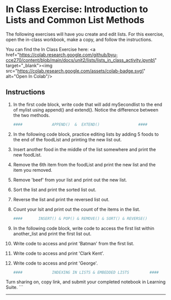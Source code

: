 # In Class Exercise: Introduction to Lists and Common List Methods

The following exercises will have you create and edit lists. For this exercise, open the in-class workbook, make a copy, and follow the instructions.

You can find the In Class Exercise here:     <a href=\"https://colab.research.google.com/github/byu-cce270/content/blob/main/docs/unit2/lists/lists_in_class_activity.ipynb\" target=\"_blank\"><img src=\"https://colab.research.google.com/assets/colab-badge.svg\" alt=\"Open In Colab\"/></a>



## Instructions

1. In the first code block, write code that will add mySecondlist to the end of mylist using append() and extend(). Notice the difference between the two methods.
    ```python
    ####             APPEND()  &  EXTEND()                 ####
    ```

2. In the following code block, practice editing lists by adding 5 foods to the end of the foodList and printing the new list out.
3. Insert another food in the middle of the list somewhere and print the new foodList.
4. Remove the 6th item from the foodList and print the new list and the item you removed.
5. Remove 'beef' from your list and print out the new list.
6. Sort the list and print the sorted list out.
7. Reverse the list and print the reversed list out.
8. Count your lsit and print out the count of the items in the list.
    ```python
    ####       INSERT() & POP() & REMOVE() & SORT() & REVERSE()           ####
    ```

9. In the following code block, write code to access the first list within another_list and print the first list out.
10. Write code to access and print 'Batman' from the first list.
11. Write code to access and print 'Clark Kent'.
12. Write code to access and print 'George'. 
    ```python
    ####             INDEXING IN LISTS & EMBEDDED LISTS         ####
    ```
   
Turn sharing on, copy link, and submit your completed notebook in Learning Suite.
    ```
   







---

